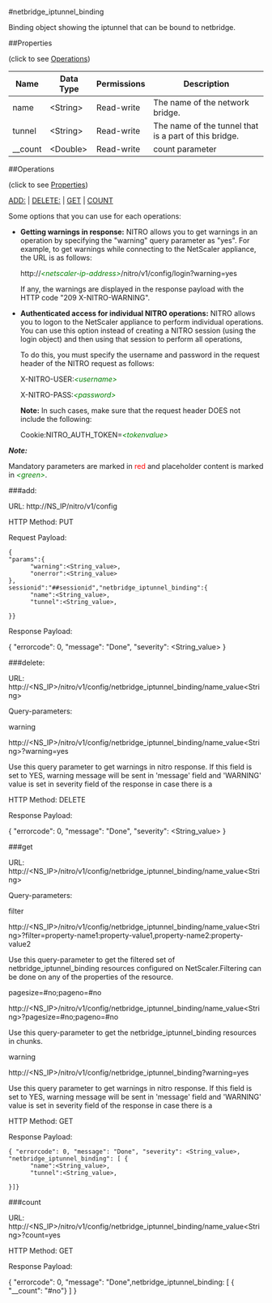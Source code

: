 #netbridge_iptunnel_binding

Binding object showing the iptunnel that can be bound to netbridge.


##Properties 
<span>(click to see [Operations](#operations))</span>


<table><thead><tr><th>Name</th><th> Data Type</th><th> Permissions</th><th>Description</th></tr></thead><tbody><tr><td>name</td><td>&lt;String></td><td>Read-write</td><td>The name of the network bridge.</td><tr><tr><td>tunnel</td><td>&lt;String></td><td>Read-write</td><td>The name of the tunnel that is a part of this bridge.</td><tr><tr><td>__count</td><td>&lt;Double></td><td>Read-write</td><td>count parameter</td><tr></tbody></table>
##Operations 
<span>(click to see [Properties](#properties))</span>


[ADD:](#add:) | [DELETE:](#delete:) | [GET](#get) | [COUNT](#count)


Some options that you can use for each operations:
<ul><li><p><b>Getting warnings in response:</b> NITRO allows you to get warnings in an operation by specifying the "warning" query parameter as "yes". For example, to get warnings while connecting to the NetScaler appliance, the URL is as follows:</p><p>http://<span style="color:green;font-style:italic;">&lt;netscaler-ip-address&gt;</span>/nitro/v1/config/login?warning=yes</p><p>If any, the warnings are displayed in the response payload with the HTTP code "209 X-NITRO-WARNING".</p></li><li><p><b>Authenticated access for individual NITRO operations:</b> NITRO allows you to logon to the NetScaler appliance to perform individual operations. You can use this option instead of creating a NITRO session (using the login object) and then using that session to perform all operations,</p><p>To do this, you must specify the username and password in the request header of the NITRO request as follows:</p><p>X-NITRO-USER:<span style="color:green;font-style:italic;">&lt;username&gt;</span></p><p>X-NITRO-PASS:<span style="color:green;font-style:italic;">&lt;password&gt;</span></p><p><b>Note:</b> In such cases, make sure that the request header DOES not include the following:</p><p>Cookie:NITRO_AUTH_TOKEN=<span style="color:green;font-style:italic;">&lt;tokenvalue&gt;</span></p></li></ul>



***Note:*** 
Mandatory parameters are marked in <span style="color:#FF0000;">red</span> and placeholder content is marked in <span style="color:green;font-style:italic">&lt;green&gt;</span>.

###add:



URL: http://NS_IP/nitro/v1/config
HTTP Method: PUT
Request Payload: ```{"params":{      "warning":<String_value>,      "onerror":<String_value>},sessionid":"##sessionid","netbridge_iptunnel_binding":{      "name":<String_value>,      "tunnel":<String_value>,}}```
Response Payload: 
{ "errorcode": 0, "message": "Done", "severity": <String_value> }


###delete:



URL: http://&lt;NS_IP&gt;/nitro/v1/config/netbridge_iptunnel_binding/name_value&lt;String&gt;
Query-parameters:
warning
http://&lt;NS_IP&gt;/nitro/v1/config/netbridge_iptunnel_binding/name_value&lt;String&gt;?warning=yes
Use this query parameter to get warnings in nitro response. If this field is set to YES, warning message will be sent in 'message' field and 'WARNING' value is set in severity field of the response in case there is a



HTTP Method: DELETE
Response Payload: 
{ "errorcode": 0, "message": "Done", "severity": <String_value> }


###get



URL: http://&lt;NS_IP&gt;/nitro/v1/config/netbridge_iptunnel_binding/name_value&lt;String&gt;
Query-parameters:
filter
http://&lt;NS_IP&gt;/nitro/v1/config/netbridge_iptunnel_binding/name_value&lt;String&gt;?filter=property-name1:property-value1,property-name2:property-value2
Use this query-parameter to get the filtered set of netbridge_iptunnel_binding resources configured on NetScaler.Filtering can be done on any of the properties of the resource.


pagesize=#no;pageno=#no
http://&lt;NS_IP&gt;/nitro/v1/config/netbridge_iptunnel_binding/name_value&lt;String&gt;?pagesize=#no;pageno=#no
Use this query-parameter to get the netbridge_iptunnel_binding resources in chunks.


warning
http://&lt;NS_IP&gt;/nitro/v1/config/netbridge_iptunnel_binding?warning=yes
Use this query parameter to get warnings in nitro response. If this field is set to YES, warning message will be sent in 'message' field and 'WARNING' value is set in severity field of the response in case there is a



HTTP Method: GET
Response Payload: ```{ "errorcode": 0, "message": "Done", "severity": <String_value>, "netbridge_iptunnel_binding": [ {      "name":<String_value>,      "tunnel":<String_value>,}]}```



###count



URL: http://&lt;NS_IP&gt;/nitro/v1/config/netbridge_iptunnel_binding/name_value&lt;String&gt;?count=yes
HTTP Method: GET
Response Payload: 
{ "errorcode": 0, "message": "Done",netbridge_iptunnel_binding: [ { "__count": "#no"} ] }


